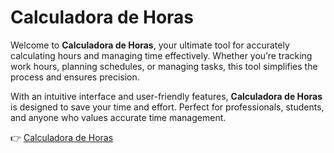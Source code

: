 # Calculadora de Horas

Welcome to **Calculadora de Horas**, your ultimate tool for accurately calculating hours and managing time effectively. Whether you’re tracking work hours, planning schedules, or managing tasks, this tool simplifies the process and ensures precision.

With an intuitive interface and user-friendly features, **Calculadora de Horas** is designed to save your time and effort. Perfect for professionals, students, and anyone who values accurate time management.

👉 [Calculadora de Horas](https://calculadoradehorass.com/)
